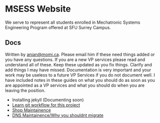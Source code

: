 # MSESS Website
We serve to represent all students enrolled in Mechatronic Systems Engineering Program offered at SFU Surrey Campus.

## Docs
Written by anjan@momi.ca. Please email him if these need things added or you have any questions. If you are a new VP services please read and understand all of these. Keep these updated as you fix things. Clarify and add things I may have missed. Documentation is very important and your work may be useless to a future VP Services if you do not document well. I have included notes in these guides on what you should do as soon as you are appointed as a VP services and what you should do when you are leaving the position.

- Installing jekyll (Documenting soon)
- [Learn git workflow for this project](https://github.com/msess/msess.github.io/blob/master/CONTRIBUTING.md)
- [Shop Maintainence](https://github.com/msess/msess.github.io/wiki/shop)
- [DNS Maintainence/Why you shouldnt migrate](https://github.com/msess/msess.github.io/wiki/Domain)
